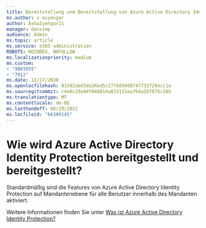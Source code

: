 ```yaml
---
title: Bereitstellung und Bereitstellung von Azure Active Directory Identity Protection
ms.author: v-aiyengar
author: AshaIyengar21
manager: dansimp
audience: Admin
ms.topic: article
ms.service: o365-administration
ROBOTS: NOINDEX, NOFOLLOW
ms.localizationpriority: medium
ms.custom:
- "9003955"
- "7012"
ms.date: 12/17/2020
ms.openlocfilehash: 81592abd3da36bd5c2776859d8f47732f294cc1e
ms.sourcegitcommit: c4e8c29a94f840816a023131ea7b4a2bf876c305
ms.translationtype: MT
ms.contentlocale: de-DE
ms.lasthandoff: 06/29/2022
ms.locfileid: "66389145"
---
```

# <a name="how-azure-active-directory-identity-protection-is-provisioned-and-deployed"></a>Wie wird Azure Active Directory Identity Protection bereitgestellt und bereitgestellt?

Standardmäßig sind die Features von Azure Active Directory Identity Protection auf Mandantenebene für alle Benutzer innerhalb des Mandanten aktiviert.

Weitere Informationen finden Sie unter [Was ist Azure Active Directory Identity Protection?](https://go.microsoft.com/fwlink/?linkid=2130395)